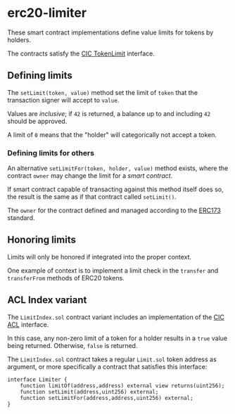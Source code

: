 # erc20-limiter

These smart contract implementations define value limits for tokens by holders.

The contracts satisfy the [CIC TokenLimit](https://git.grassecon.net/cicnet/cic-contracts/#tokenlimit) interface.


## Defining limits

The `setLimit(token, value)` method set the limit of `token` that the transaction signer will accept to `value`.

Values are _inclusive_; if `42` is returned, a balance up to and including `42` should be approved.

A limit of `0` means that the "holder" will categorically not accept a token.


### Defining limits for others

An alternative `setLimitFor(token, holder, value)` method exists, where the contract `owner` may change the limit for a _smart contract_.

If smart contract capable of transacting against this method itself does so, the result is the same as if that contract called `setLimit()`.

The `owner` for the contract defined and managed according to the [ERC173](https://eips.ethereum.org/EIPS/eip-173) standard.


## Honoring limits

Limits will only be honored if integrated into the proper context.

One example of context is to implement a limit check in the `transfer` and `transferFrom` methods of ERC20 tokens.


## ACL Index variant

The `LimitIndex.sol` contract variant includes an implementation of the [CIC ACL](https://git.grassecon.net/cicnet/cic-contracts/#acl) interface.

In this case, any non-zero limit of a token for a holder results in a `true` value being returned. Otherwise, `false` is returned.

The `LimitIndex.sol` contract takes a regular `Limit.sol` token address as argument, or more specifically a contract that satisfies this interface:

```
interface Limiter {
	function limitOf(address,address) external view returns(uint256);
	function setLimit(address,uint256) external;
	function setLimitFor(address,address,uint256) external;
}
```
